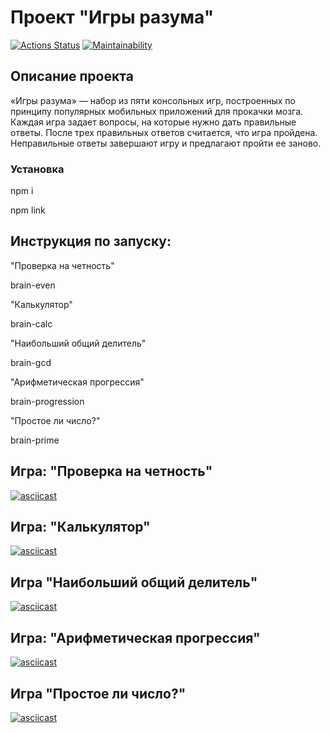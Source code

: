 # Проект "Игры разума"
[![Actions Status](https://github.com/YanaMitrofanova/frontend-project-44/workflows/hexlet-check/badge.svg)](https://github.com/YanaMitrofanova/frontend-project-44/actions)
[![Maintainability](https://api.codeclimate.com/v1/badges/ee89d43ada477df99182/maintainability)](https://codeclimate.com/github/YanaMitrofanova/frontend-project-44/maintainability)

## Описание проекта
«Игры разума» — набор из пяти консольных игр, построенных по принципу популярных мобильных приложений для прокачки мозга. Каждая игра задает вопросы, на которые нужно дать правильные ответы. После трех правильных ответов считается, что игра пройдена. Неправильные ответы завершают игру и предлагают пройти ее заново.
### Установка
npm i

npm link

## Инструкция по запуску:
"Проверка на четность"

brain-even

"Калькулятор"

brain-calc

"Наибольший общий делитель"

brain-gcd

"Арифметическая прогрессия"

brain-progression

"Простое ли число?"

brain-prime

## Игра: "Проверка на четность"
[![asciicast](https://asciinema.org/a/609681.svg)](https://asciinema.org/a/609681)

## Игра: "Калькулятор"
[![asciicast](https://asciinema.org/a/609768.svg)](https://asciinema.org/a/609768)

## Игра "Наибольший общий делитель"
[![asciicast](https://asciinema.org/a/609771.svg)](https://asciinema.org/a/609771)

## Игра: "Арифметическая прогрессия"
[![asciicast](https://asciinema.org/a/609858.svg)](https://asciinema.org/a/609858)

## Игра "Простое ли число?"
[![asciicast](https://asciinema.org/a/609984.svg)](https://asciinema.org/a/609984)